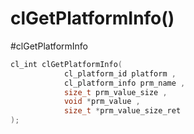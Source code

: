 
# clGetPlatformInfo()
#clGetPlatformInfo

```c++
cl_int clGetPlatformInfo(  
			cl_platform_id platform ,  
			cl_platform_info prm_name ,  
			size_t prm_value_size ,  
			void *prm_value ,  
			size_t *prm_value_size_ret 
);
```




